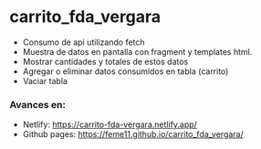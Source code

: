 # carrito_fda_vergara

- Consumo de api utilizando fetch
- Muestra de datos en pantalla con fragment y templates html.
- Mostrar cantidades y totales de estos datos
- Agregar o eliminar datos consumidos en tabla (carrito)
- Vaciar tabla

### Avances en: 
* Netlify: https://carrito-fda-vergara.netlify.app/ 
* Github pages: https://feme11.github.io/carrito_fda_vergara/

